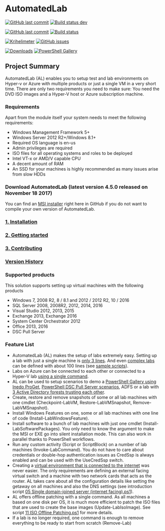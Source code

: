 # AutomatedLab

[![GitHub last commit](https://img.shields.io/github/last-commit/AutomatedLab/AutomatedLab/develop.svg?label=lastest%20commit%20develop)](https://github.com/AutomatedLab/AutomatedLab/tree/develop/)
[![Build status dev](https://ci.appveyor.com/api/projects/status/9yynk81k3k05nasp/branch/develop?svg=true)](https://ci.appveyor.com/project/automatedlab/automatedlab)

[![GitHub last commit](https://img.shields.io/github/last-commit/AutomatedLab/AutomatedLab/master.svg?label=lastest%20commit%20master)](https://github.com/AutomatedLab/AutomatedLab/tree/master/)
[![Build status](https://ci.appveyor.com/api/projects/status/9yynk81k3k05nasp/branch/master?svg=true)](https://ci.appveyor.com/project/automatedlab/automatedlab)

[![Krihelimeter](http://krihelinator.xyz/badge/AutomatedLab/AutomatedLab)](http://krihelinator.xyz/repositories/AutomatedLab/AutomatedLab)
[![GitHub issues](https://img.shields.io/github/issues/AutomatedLab/AutomatedLab.svg)](https://github.com/AutomatedLab/AutomatedLab/issues)

[![Downloads](https://img.shields.io/github/downloads/AutomatedLab/AutomatedLab/total.svg?label=Downloads&maxAge=999)](https://github.com/AutomatedLab/AutomatedLab/releases)
[![PowerShell Gallery](https://img.shields.io/powershellgallery/dt/AutomatedLab.svg)](https://www.powershellgallery.com/packages/AutomatedLab/)

## Project Summary

AutomatedLab (AL) enables you to setup test and lab environments on Hyper-v or Azure with multiple products or just a single VM in a very short time. There are only two requirements you need to make sure: You need the DVD ISO images and a Hyper-V host or Azure subscription machine.

### Requirements

Apart from the module itself your system needs to meet the following requirements:

- Windows Management Framework 5+
- Windows Server 2012 R2+/Windows 8.1+
- Required OS language is en-us
- Admin privileges are required
- ISO files for all operating systems and roles to be deployed
- Intel VT-x or AMD/V capable CPU
- A decent amount of RAM
- An SSD for your machines is highly recommended as many issues arise from slow HDDs

### Download AutomatedLab (latest version 4.5.0 released on November 18 2017)

You can find an [MSI installer](https://github.com/AutomatedLab/AutomatedLab/releases) right here in GitHub if you do not want to compile your own version of AutomatedLab.

### [1. Installation](https://github.com/AutomatedLab/AutomatedLab/wiki/1.-Installation)

### [2. Getting started](https://github.com/AutomatedLab/AutomatedLab/wiki/2.-Getting-Started)

### [3. Contributing](https://github.com/AutomatedLab/AutomatedLab/blob/master/CONTRIBUTING.md)

### [Version History](https://github.com/AutomatedLab/AutomatedLab/wiki/Version-History)

### Supported products

This solution supports setting up virtual machines with the following products

- Windows 7, 2008 R2, 8 / 8.1 and 2012 / 2012 R2, 10 / 2016
- SQL Server 2008, 2008R2, 2012, 2014, 2016
- Visual Studio 2012, 2013, 2015
- Exchange 2013, Exchange 2016
- System Center Orchestrator 2012
- Office 2013, 2016
- DSC Pull Server

### Feature List

- AutomatedLab (AL) makes the setup of labs extremely easy. Setting up a lab with just a single machine is [only 3 lines](https://github.com/AutomatedLab/AutomatedLab/blob/master/LabSources/SampleScripts/Introduction/01%20Single%20Win10%20Client.ps1). And even [complex labs](https://github.com/AutomatedLab/AutomatedLab/blob/master/LabSources/SampleScripts/HyperV/BigLab%202012R2%20EX%20SQL%20ORCH%20VS%20OFF.ps1) can be defined with about 100 lines (see [sample scripts](https://github.com/AutomatedLab/AutomatedLab/tree/master/SampleScripts)).
- Labs on Azure can be connected to each other or connected to a Hyper-V lab [using a single command](https://github.com/AutomatedLab/AutomatedLab/wiki/Connect-on-premises-and-cloud-labs).
- AL can be used to setup scenarios to demo a [PowerShell Gallery using Inedo ProGet](https://github.com/AutomatedLab/AutomatedLab/blob/master/LabSources/SampleScripts/Scenarios/ProGet%20Lab%20-%20HyperV.ps1), [PowerShell DSC Pull Server scenarios](https://github.com/AutomatedLab/AutomatedLab/blob/master/LabSources/SampleScripts/Scenarios/DSC%20Pull%20Scenario%201%20(Pull%20Configuration).ps1), ADFS or a lab with [3 Active Directory forests trusting each other](https://github.com/AutomatedLab/AutomatedLab/blob/master/LabSources/SampleScripts/Scenarios/Multi-AD%20Forest%20with%20Trusts.ps1).
- Create, restore and remove snapshots of some or all lab machines with one cmdlet (Checkpoint-LabVM, Restore-LabVMSnapshot, Remove-LabVMSnapshot).
- Install Windows Features on one, some or all lab machines with one line of code (Install-LabWindowsFeature).
- Install software to a bunch of lab machines with just one cmdlet (Install-LabSoftwarePackages). You only need to know the argument to make the MSI or EXE go into silent installation mode. This can also work in parallel thanks to PowerShell workflows.
- Run any custom activity (Script or ScriptBlock) on a number of lab machines (Invoke-LabCommand). You do not have to care about credentials or double-hop authentication issues as CredSsp is always enabled and can be used with the UseCredSsp switch.
- Creating a [virtual environment that is connected to the internet](https://github.com/AutomatedLab/AutomatedLab/blob/master/LabSources/SampleScripts/Introduction/05%20Single%20domain-joined%20server%20(internet%20facing).ps1) was never easier. The only requirements are defining an external facing virtual switch and a machine with two network cards that acts as the router. AL takes care about all the configuration details like setting the getaway on all machines and also the DNS settings (see introduction script [05 Single domain-joined server (internet facing).ps1](https://github.com/AutomatedLab/AutomatedLab/blob/master/LabSources/SampleScripts/Introduction/05%20Single%20domain-joined%20server%20(internet%20facing).ps1)).
- AL offers offline patching with a single command. As all machines a based on one disk per OS, it is much more efficient to patch the ISO files that are used to create the base images (Update-LabIsoImage). See script [11 ISO Offline Patching.ps1](https://github.com/AutomatedLab/AutomatedLab/blob/master/LabSources/SampleScripts/Introduction/11%20ISO%20Offline%20Patching.ps1) for more details.
- If a lab is no longer required, one command is enough to remove everything to be ready to start from scratch (Remove-Lab)
